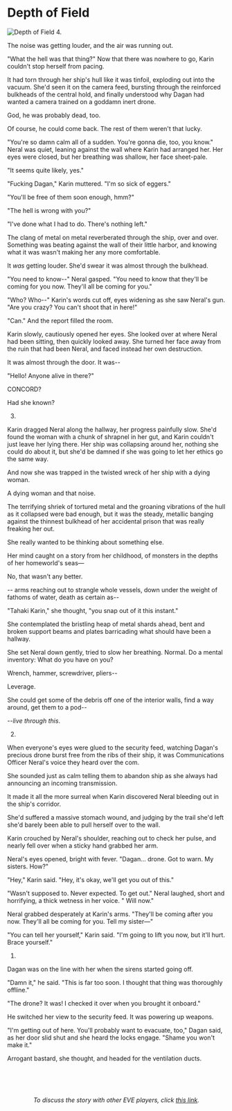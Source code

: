 # Depth of Field

![Depth of Field](images/dof.jpg)
4.

<p>The noise was getting louder, and the air was running 
out.</p>
<p></p>
<p>"What the hell was that thing?" Now that there was 
nowhere to go, Karin couldn't stop herself from pacing.</p>
<p></p>
<p>It had torn through her ship's hull like it was 
tinfoil, exploding out into the vacuum. She'd seen it on the camera feed, 
bursting through the reinforced bulkheads of the central hold, and finally 
understood why Dagan had wanted a camera trained on a goddamn inert drone.</p>
<p></p>
God, he was probably dead, too.

<p></p>
<p>Of course, he could come back. The rest of them 
weren't that lucky.</p>
<p></p>
<p>"You're so damn calm all of a sudden. You're gonna 
die, too, you know." Neral was quiet, leaning against the wall where Karin had 
arranged her. Her eyes were closed, but her breathing was shallow, her face 
sheet-pale.</p>
<p></p>
"It seems quite likely, yes."

<p></p>
<p>"Fucking Dagan," Karin muttered. "I'm so sick of 
eggers."</p>
<p></p>
"You'll be free of them soon enough, hmm?"

<p></p>
"The hell is wrong with you?"

<p></p>
"I've done what I had to do. There's nothing left."

<p></p>
<p>The clang of metal on metal reverberated through the 
ship, over and over. Something was beating against the wall of their little 
harbor, and knowing what it was wasn't making her any more comfortable.</p>
<p></p>
<p>It <i>was</i> getting louder. She'd swear it was 
almost through the bulkhead.</p>
<p></p>
<p>"You need to know--" Neral gasped. "You need to know 
that they'll be coming for you now. They'll all be coming for you."</p>
<p></p>
<p>"Who? Who--" Karin's words cut off, eyes widening as 
she saw Neral's gun. "Are you crazy? You can't shoot that in here!"</p>
<p></p>
"Can." And the report filled the room.

<p></p>
<p>Karin slowly, cautiously opened her eyes. She looked 
over at where Neral had been sitting, then quickly looked away. She turned her 
face away from the ruin that had been Neral, and faced instead her own 
destruction.</p>
<p></p>
It was almost through the door. It was--

<p></p>
"Hello! Anyone alive in there?"

<p></p>
CONCORD?

<p></p>
Had she known?

<p></p>

3.

<p>Karin dragged Neral along the hallway, her progress 
painfully slow. She'd found the woman with a chunk of shrapnel in her gut, and 
Karin couldn't just leave her lying there. Her ship was collapsing around her, 
nothing she could do about it, but she'd be damned if she was going to let her 
ethics go the same way.</p>
<p></p>
<p>And now she was trapped in the twisted wreck of her 
ship with a dying woman. </p>
<p></p>
A dying woman and that noise.

<p></p>
<p>The terrifying shriek of tortured metal and the 
groaning vibrations of the hull as it collapsed were bad enough, but it was the 
steady, metallic banging against the thinnest bulkhead of her accidental prison 
that was really freaking her out.</p>
<p></p>
She really wanted to be thinking about something else.

<p></p>
<p>Her mind caught on a story from her childhood, of 
monsters in the depths of her homeworld's seas—</p>
<p></p>
No, that wasn't any better.

<p></p>
<i>
</i><p>-- arms reaching out to strangle whole vessels, down 
under the weight of fathoms of water, death as certain as--</p>

<p></p>
<p>"Tahaki Karin," she thought, "you snap out of it this 
instant." </p>
<p></p>
<p>She contemplated the bristling heap of metal shards 
ahead, bent and broken support beams and plates barricading what should have 
been a hallway.</p>
<p></p>
<p>She set Neral down gently, tried to slow her 
breathing. Normal. Do a mental inventory: What do you have on you?</p>
<p></p>
Wrench, hammer, screwdriver, pliers--

<p></p>
Leverage.

<p></p>
<p>She could get some of the debris off one of the 
interior walls, find a way around, get them to a pod--</p>
<p></p>
--<i>live through this</i>.

<p></p>

2.

<p>When everyone's eyes were glued to the security feed, 
watching Dagan's precious drone burst free from the ribs of their ship, it was 
Communications Officer Neral's voice they heard over the com.</p>
<p></p>
<p>She sounded just as calm telling them to abandon ship 
as she always had announcing an incoming transmission.</p>
<p></p>
<p>It made it all the more surreal when Karin discovered 
Neral bleeding out in the ship's corridor.</p>
<p></p>
<p>She'd suffered a massive stomach wound, and judging by 
the trail she'd left she'd barely been able to pull herself over to the wall.
</p>
<p></p>
<p>Karin crouched by Neral's shoulder, reaching out to 
check her pulse, and nearly fell over when a sticky hand grabbed her arm.</p>
<p></p>
<p>Neral's eyes opened, bright with fever. "Dagan… drone. 
Got to warn. My sisters. How?"</p>
<p></p>
<p>"Hey," Karin said. "Hey, it's okay, we'll get you out 
of this."</p>
<p></p>
<p>"Wasn't supposed to. Never expected. To get out." 
Neral laughed, short and horrifying, a thick wetness in her voice. " Will now."</p>
<p></p>
<p>Neral grabbed desperately at Karin's arms. "They'll be 
coming after you now. They'll all be coming for you. Tell my sister—"</p>
<p></p>
<p>"You can tell her yourself," Karin said. "I'm going to 
lift you now, but it'll hurt. Brace yourself."</p>
<p></p>

1.

<p>Dagan was on the line with her when the sirens started 
going off.</p>
<p></p>
<p>"Damn it," he said. "This is far too soon. I thought 
that thing was thoroughly offline."</p>
<p></p>
<p>"The drone? It was! I checked it over when you brought 
it onboard."</p>
<p></p>
<p>He switched her view to the security feed. It was 
powering up weapons.</p>
<p></p>
<p>"I'm getting out of here. You'll probably want to 
evacuate, too," Dagan said, as her door slid shut and she heard the locks 
engage. "Shame you won't make it."</p>
<p></p>
<i>
</i><p>Arrogant bastard, she thought, and headed for the 
ventilation ducts.</p>

<br><br>      <p align="CENTER"><br>  <i>To discuss the story with other EVE players, click <a href="http://www.eveonline.com/ingameboard.asp?a=topic&amp;threadID=1088209">this link</a>.</i>  </p>
                            
                        
